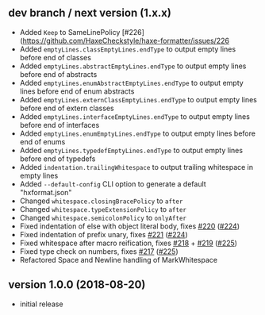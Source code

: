 ## dev branch / next version (1.x.x)

- Added `Keep` to SameLinePolicy [#226](https://github.com/HaxeCheckstyle/haxe-formatter/issues/226
- Added `emptyLines.classEmptyLines.endType` to output empty lines before end of classes
- Added `emptyLines.abstractEmptyLines.endType` to output empty lines before end of abstracts
- Added `emptyLines.enumAbstractEmptyLines.endType` to output empty lines before end of enum abstracts
- Added `emptyLines.externClassEmptyLines.endType` to output empty lines before end of extern classes
- Added `emptyLines.interfaceEmptyLines.endType` to output empty lines before end of interfaces
- Added `emptyLines.enumEmptyLines.endType` to output empty lines before end of enums
- Added `emptyLines.typedefEmptyLines.endType` to output empty lines before end of typedefs
- Added `indentation.trailingWhitespace` to output trailing whitespace in empty lines
- Added `--default-config` CLI option to generate a default "hxformat.json"
- Changed `whitespace.closingBracePolicy` to `after`
- Changed `whitespace.typeExtensionPolicy` to `after`
- Changed `whitespace.semicolonPolicy` to `onlyAfter`
- Fixed indentation of else with object literal body, fixes [#220](https://github.com/HaxeCheckstyle/haxe-formatter/issues/220) ([#224](https://github.com/HaxeCheckstyle/haxe-formatter/issues/224))
- Fixed indentation of prefix unary, fixes [#221](https://github.com/HaxeCheckstyle/haxe-formatter/issues/221) ([#224](https://github.com/HaxeCheckstyle/haxe-formatter/issues/224))
- Fixed whitespace after macro reification, fixes [#218](https://github.com/HaxeCheckstyle/haxe-formatter/issues/218) + [#219](https://github.com/HaxeCheckstyle/haxe-formatter/issues/219) ([#225](https://github.com/HaxeCheckstyle/haxe-formatter/issues/225))
- Fixed type check on numbers, fixes [#217](https://github.com/HaxeCheckstyle/haxe-formatter/issues/217) ([#225](https://github.com/HaxeCheckstyle/haxe-formatter/issues/225))
- Refactored Space and Newline handling of MarkWhitespace

## version 1.0.0 (2018-08-20)

- initial release
